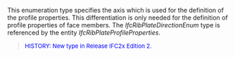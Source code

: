 This enumeration type specifies the axis which is used for the definition of the profile properties. This differentiation is only needed for the definition of profile properties of face members. The _IfcRibPlateDirectionEnum_ type is referenced by the entity _IfcRibPlateProfileProperties_.

> <font color="#0000FF" size="-1">HISTORY: New type in Release
		IFC2x Edition 2.</font>